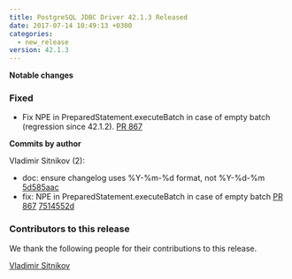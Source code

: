 ```yaml
---
title: PostgreSQL JDBC Driver 42.1.3 Released
date: 2017-07-14 10:49:13 +0300
categories:
  - new_release
version: 42.1.3
---
```

**Notable changes**

### Fixed
- Fix NPE in PreparedStatement.executeBatch in case of empty batch (regression since 42.1.2). [PR 867](https://github.com/pgjdbc/pgjdbc/pull/867)

<!--more-->

**Commits by author**

Vladimir Sitnikov (2):

* doc: ensure changelog uses %Y-%m-%d format, not %Y-%d-%m [5d585aac](https://github.com/pgjdbc/pgjdbc/commit/5d585aac7e4f916d4b54dccd11c778143a1f7725)
* fix: NPE in PreparedStatement.executeBatch in case of empty batch [PR 867](https://github.com/pgjdbc/pgjdbc/pull/867) [7514552d](https://github.com/pgjdbc/pgjdbc/commit/7514552d2d105cb8e637e70c8e14ab7e36000ed4)

<a name="contributors_{{ page.version }}"></a>
### Contributors to this release

We thank the following people for their contributions to this release.

[Vladimir Sitnikov](https://github.com/vlsi)  
